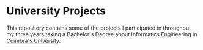 # University Projects
This repository contains some of the projects I participated in throughout my three years taking a Bachelor's Degree about Informatics Engineering in [Coimbra's University](https://www.uc.pt/).
